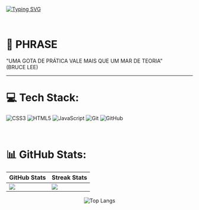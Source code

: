 [![Typing SVG](https://readme-typing-svg.herokuapp.com/?color=FF0000&size=68&center=true&vCenter=true&height=250&width=1600&lines=HELLO,+MY+NAME+is+Danilo;I'm+28+years+old;I+am+from+São+Paulo,+SP;I+study+development+de+systems+;Be+Welcome!+:%29+follow+me+on+github😉)](https://git.io/typing-svg)


<br>

# 💭 PHRASE 
"UMA GOTA DE PRÁTICA VALE MAIS QUE UM MAR DE TEORIA"
<br>
(BRUCE LEE)

-----

# 💻 Tech Stack:
![CSS3](https://img.shields.io/badge/css3-%231572B6.svg?style=for-the-badge&logo=css3&logoColor=white) ![HTML5](https://img.shields.io/badge/html5-%23E34F26.svg?style=for-the-badge&logo=html5&logoColor=white) ![JavaScript](https://img.shields.io/badge/javascript-%23323330.svg?style=for-the-badge&logo=javascript&logoColor=%23F7DF1E) ![Git](https://img.shields.io/badge/git-%23F05033.svg?style=for-the-badge&logo=git&logoColor=white) ![GitHub](https://img.shields.io/badge/github-%23121011.svg?style=for-the-badge&logo=github&logoColor=white)

<br>

# 📊 GitHub Stats:

| GitHub Stats | Streak Stats |
|--------------|--------------|
| ![](https://github-readme-stats.vercel.app/api?username=danilo-jds&theme=shadow_red&hide_border=false&include_all_commits=false&count_private=false+) | ![](https://nirzak-streak-stats.vercel.app/?user=danilo-jds&theme=shadow_red&hide_border=false) |

<div align="center">
  <img src="https://github-readme-stats.vercel.app/api/top-langs/?username=danilo-jds&theme=shadow_red&hide_border=false&include_all_commits=false&count_private=false&layout=compact" alt="Top Langs" />
</div>

<br>


